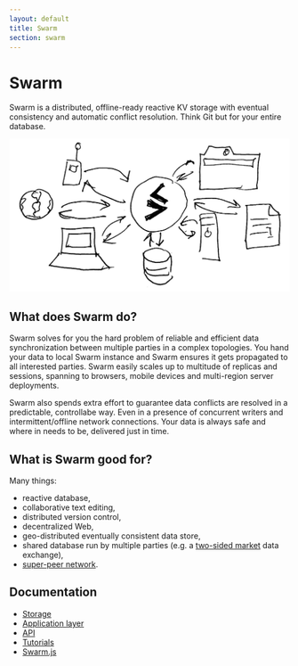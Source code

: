```yaml
---
layout: default
title: Swarm
section: swarm
---
```


# Swarm

Swarm is a distributed, offline-ready reactive KV storage with eventual consistency and automatic conflict resolution. Think Git but for your entire database.

<img class="fig" src="diagram.jpeg">

## What does Swarm do?

Swarm solves for you the hard problem of reliable and efficient data synchronization between multiple parties in a complex topologies. You hand your data to local Swarm instance and Swarm ensures it gets propagated to all interested parties. Swarm easily scales up to multitude of replicas and sessions, spanning to browsers, mobile devices and multi-region server deployments.

Swarm also spends extra effort to guarantee data conflicts are resolved in a predictable, controllabe way. Even in a presence of concurrent writers and intermittent/offline network connections. Your data is always safe and where in needs to be, delivered just in time.

## What is Swarm good for?

Many things:

- reactive database,
- collaborative text editing,
- distributed version control,
- decentralized Web,
- geo-distributed eventually consistent data store,
- shared database run by multiple parties (e.g. a [two-sided market](http://lexicon.ft.com/Term?term=two_sided-markets) data exchange),
- [super-peer network](http://ilpubs.stanford.edu:8090/594/1/2003-33.pdf).

## Documentation

- [Storage](storage/)
- [Application layer](app/)
- [API](api/)
- [Tutorials](tutorials/)
- [Swarm.js](swarm.js/)